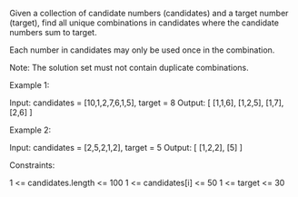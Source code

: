 Given a collection of candidate numbers (candidates) and a target number
(target), find all unique combinations in candidates where the candidate
numbers sum to target.

Each number in candidates may only be used once in the combination.

Note: The solution set must not contain duplicate combinations.


Example 1:


Input: candidates = [10,1,2,7,6,1,5], target = 8
Output: 
[
[1,1,6],
[1,2,5],
[1,7],
[2,6]
]


Example 2:


Input: candidates = [2,5,2,1,2], target = 5
Output: 
[
[1,2,2],
[5]
]



Constraints:


1 <= candidates.length <= 100
1 <= candidates[i] <= 50
1 <= target <= 30




